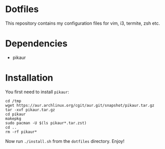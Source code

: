 # Dotfiles

This repository contains my configuration files for vim, i3, termite, zsh etc.

# Dependencies

- pikaur

# Installation

You first need to install `pikaur`:

```
cd /tmp
wget https://aur.archlinux.org/cgit/aur.git/snapshot/pikaur.tar.gz
tar -xvf pikaur.tar.gz
cd pikaur
makepkg
sudo pacman -U $(ls pikaur*.tar.zst)
cd ..
rm -rf pikaur*
```

Now run `./install.sh` from the `dotfiles` directory. Enjoy!

